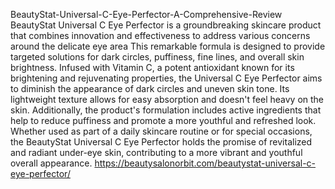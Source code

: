 BeautyStat-Universal-C-Eye-Perfector-A-Comprehensive-Review
BeautyStat Universal C Eye Perfector is a groundbreaking skincare product that combines innovation and effectiveness to address various concerns around the delicate eye area
This remarkable formula is designed to provide targeted solutions for dark circles, puffiness, fine lines, and overall skin brightness. Infused with Vitamin C, a potent antioxidant known for its brightening and rejuvenating properties, the Universal C Eye Perfector aims to diminish the appearance of dark circles and uneven skin tone.
 Its lightweight texture allows for easy absorption and doesn't feel heavy on the skin. Additionally, the product's formulation includes active ingredients that help to reduce puffiness and promote a more youthful and refreshed look. Whether used as part of a daily skincare routine or for special occasions, the BeautyStat Universal C Eye Perfector holds the promise of revitalized and radiant under-eye skin, contributing to a more vibrant and youthful overall appearance.
https://beautysalonorbit.com/beautystat-universal-c-eye-perfector/
